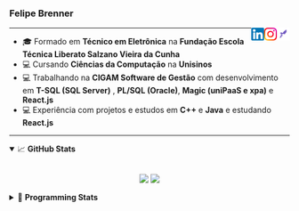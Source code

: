 <h3>Felipe Brenner</h3>

<a href="https://app.rocketseat.com.br/me/felipe-de-oliveira-brenner-conta-ignite" target="_blank" rel="nofollow"><img align="right" width="23rem" src="./assets/rocketseat.png" alt="Rocketseat: @felipe-de-oliveira-brenner-conta-ignite"/></a>
<a href="https://www.instagram.com/felipeobrenner/" target="_blank" rel="nofollow"><img align="right" width="23rem" src="./assets/instagram.png" alt="Instagram: @felipeobrenner"/></a>
<a href="https://www.linkedin.com/in/felipe-de-oliveira-brenner/" target="_blank" rel="nofollow"><img align="right" width="23rem" src="./assets/linkedin.png" alt="LinkedIn: @felipe-de-oliveira-brenner"/></a>

---

- 🎓 Formado em **Técnico em Eletrônica** na **Fundação Escola Técnica Liberato Salzano Vieira da Cunha**
- 💻 Cursando **Ciências da Computação** na **Unisinos**
- 💻 Trabalhando na **CIGAM Software de Gestão** com desenvolvimento em **T-SQL (SQL Server)** , **PL/SQL (Oracle)**, **Magic (uniPaaS e xpa)** e **React.js**
- 💻 Experiência com projetos e estudos em **C++** e **Java** e estudando **React.js**

---

<details open>
  <summary>📈 <b>GitHub Stats</b></summary>
  <br>
  <p align="center">
  <img src="https://github-readme-stats.vercel.app/api?username=felipebrenner&show_icons=true&theme=dark"/>
  <img src="https://github-readme-stats.vercel.app/api/top-langs/?username=felipebrenner&layout=compact&theme=dark">
  </p>

</details>

<details>
  <summary>🤖 <b>Programming Stats</b></summary>
  <br/>

  <!--START_SECTION:waka-->
**🐱 My GitHub Data** 

> 🏆 502 Contributions in the Year 2021
 > 
> 📦 118.1 kB Used in GitHub's Storage 
 > 
> 🚫 Not Opted to Hire
 > 
> 📜 20 Public Repositories 
 > 
> 🔑 0 Private Repositories  
 > 
**I'm a Night 🦉** 

```text
🌞 Morning    39 commits     ██░░░░░░░░░░░░░░░░░░░░░░░   7.93% 
🌆 Daytime    126 commits    ██████░░░░░░░░░░░░░░░░░░░   25.61% 
🌃 Evening    304 commits    ███████████████░░░░░░░░░░   61.79% 
🌙 Night      23 commits     █░░░░░░░░░░░░░░░░░░░░░░░░   4.67%

```
📅 **I'm Most Productive on Sunday** 

```text
Monday       75 commits     ███░░░░░░░░░░░░░░░░░░░░░░   15.24% 
Tuesday      107 commits    █████░░░░░░░░░░░░░░░░░░░░   21.75% 
Wednesday    51 commits     ██░░░░░░░░░░░░░░░░░░░░░░░   10.37% 
Thursday     50 commits     ██░░░░░░░░░░░░░░░░░░░░░░░   10.16% 
Friday       27 commits     █░░░░░░░░░░░░░░░░░░░░░░░░   5.49% 
Saturday     61 commits     ███░░░░░░░░░░░░░░░░░░░░░░   12.4% 
Sunday       121 commits    ██████░░░░░░░░░░░░░░░░░░░   24.59%

```


📊 **This Week I Spent My Time On** 

```text
💬 Programming Languages: 
TypeScript               2 hrs 17 mins       ███████████████░░░░░░░░░░   63.42% 
JSON                     38 mins             ████░░░░░░░░░░░░░░░░░░░░░   17.96% 
JSX                      9 mins              █░░░░░░░░░░░░░░░░░░░░░░░░   4.22% 
JavaScript               7 mins              █░░░░░░░░░░░░░░░░░░░░░░░░   3.5% 
Markdown                 6 mins              ░░░░░░░░░░░░░░░░░░░░░░░░░   3.15%

🔥 Editors: 
VS Code                  3 hrs 36 mins       █████████████████████████   100.0%

🐱‍💻 Projects: 
ignite-reactjs-desafios  2 hrs 44 mins       ███████████████████░░░░░░   75.79% 
www_CGFrontEnd           52 mins             ██████░░░░░░░░░░░░░░░░░░░   24.21%

💻 Operating System: 
Linux                    3 hrs 36 mins       █████████████████████████   100.0%

```

**I Mostly Code in TypeScript** 

```text
TypeScript               8 repos             ██████████░░░░░░░░░░░░░░░   42.11% 
Java                     3 repos             ████░░░░░░░░░░░░░░░░░░░░░   15.79% 
CSS                      2 repos             ██░░░░░░░░░░░░░░░░░░░░░░░   10.53% 
Assembly                 1 repo              █░░░░░░░░░░░░░░░░░░░░░░░░   5.26% 
HTML                     1 repo              █░░░░░░░░░░░░░░░░░░░░░░░░   5.26%

```



 Last Updated on 19/10/2021
<!--END_SECTION:waka-->
</details>
